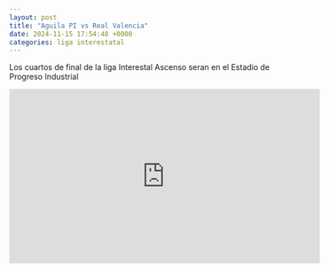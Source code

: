```yaml
---
layout: post
title: "Aguila PI vs Real Valencia"
date: 2024-11-15 17:54:48 +0000
categories: liga interestatal
---
```


Los cuartos de final de la liga Interestal Ascenso seran en el Estadio de Progreso Industrial

<div class="video-container">
  <iframe width="560" height="315" src="https://www.youtube.com/embed/i0ASWkip-I0?si=RTcOuIiConLFSEKf" title="YouTube video player" frameborder="0" allow="accelerometer; autoplay; clipboard-write; encrypted-media; gyroscope; picture-in-picture; web-share" referrerpolicy="strict-origin-when-cross-origin" allowfullscreen></iframe>
</div>
